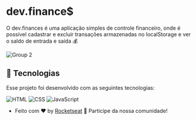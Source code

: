 # dev.finance$

O dev.finances é uma aplicação simples de controle financeiro, onde é possível cadastrar e excluir transações armazenadas no localStorage e ver o saldo de entrada e saída 💰

![Group 2](https://user-images.githubusercontent.com/66370425/124769435-d5d5e380-df0f-11eb-9031-1b100cac2769.png)

## 🚀 Tecnologias

Esse projeto foi desenvolvido com as seguintes tecnologias:

![HTML](https://img.shields.io/badge/HTML5-E34F26?style=for-the-badge&logo=html5&logoColor=white)
![CSS](https://img.shields.io/badge/CSS3-1572B6?style=for-the-badge&logo=css3&logoColor=white)
![JavaScript](https://img.shields.io/badge/JavaScript-F7DF1E?style=for-the-badge&logo=javascript&logoColor=black)





* Feito com ♥ by [Rocketseat](https://rocketseat.com.br/) 👋 Participe da nossa comunidade!
